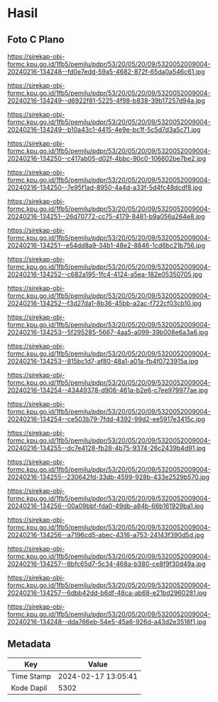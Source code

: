 # Hasil

## Foto C Plano

https://sirekap-obj-formc.kpu.go.id/1fb5/pemilu/pdpr/53/20/05/20/09/5320052009004-20240216-134248--fd0e7edd-59a5-4682-872f-65da0a546c61.jpg

https://sirekap-obj-formc.kpu.go.id/1fb5/pemilu/pdpr/53/20/05/20/09/5320052009004-20240216-134249--d6922f81-5225-4f98-b838-39b17257d94a.jpg

https://sirekap-obj-formc.kpu.go.id/1fb5/pemilu/pdpr/53/20/05/20/09/5320052009004-20240216-134249--b10a43c1-4415-4e9e-bc1f-5c5d7d3a5c71.jpg

https://sirekap-obj-formc.kpu.go.id/1fb5/pemilu/pdpr/53/20/05/20/09/5320052009004-20240216-134250--c417ab05-d02f-4bbc-90c0-106602be7be2.jpg

https://sirekap-obj-formc.kpu.go.id/1fb5/pemilu/pdpr/53/20/05/20/09/5320052009004-20240216-134250--7e95f1ad-8950-4a4d-a33f-5d4fc48dcdf8.jpg

https://sirekap-obj-formc.kpu.go.id/1fb5/pemilu/pdpr/53/20/05/20/09/5320052009004-20240216-134251--26d70772-cc75-4179-8481-b9a056a264e8.jpg

https://sirekap-obj-formc.kpu.go.id/1fb5/pemilu/pdpr/53/20/05/20/09/5320052009004-20240216-134251--e54dd8a9-34b1-48e2-8846-1cd6bc21b756.jpg

https://sirekap-obj-formc.kpu.go.id/1fb5/pemilu/pdpr/53/20/05/20/09/5320052009004-20240216-134252--c682a195-1fc4-4124-a5ea-182e05350705.jpg

https://sirekap-obj-formc.kpu.go.id/1fb5/pemilu/pdpr/53/20/05/20/09/5320052009004-20240216-134252--f3d27da1-8b36-45bb-a2ac-f722cf03cb10.jpg

https://sirekap-obj-formc.kpu.go.id/1fb5/pemilu/pdpr/53/20/05/20/09/5320052009004-20240216-134253--5f295285-5667-4aa5-a099-39b008e6a3a6.jpg

https://sirekap-obj-formc.kpu.go.id/1fb5/pemilu/pdpr/53/20/05/20/09/5320052009004-20240216-134253--815bc1d7-af80-48a1-a01a-fb4f0723915a.jpg

https://sirekap-obj-formc.kpu.go.id/1fb5/pemilu/pdpr/53/20/05/20/09/5320052009004-20240216-134254--43449378-d906-461a-b2e6-c7ee979977ae.jpg

https://sirekap-obj-formc.kpu.go.id/1fb5/pemilu/pdpr/53/20/05/20/09/5320052009004-20240216-134254--ce503b79-7fdd-4392-99d2-ee5917e3415c.jpg

https://sirekap-obj-formc.kpu.go.id/1fb5/pemilu/pdpr/53/20/05/20/09/5320052009004-20240216-134255--dc7e4128-fb28-4b75-9374-26c2439b4d91.jpg

https://sirekap-obj-formc.kpu.go.id/1fb5/pemilu/pdpr/53/20/05/20/09/5320052009004-20240216-134255--230642fd-33db-4599-928b-433e2529b570.jpg

https://sirekap-obj-formc.kpu.go.id/1fb5/pemilu/pdpr/53/20/05/20/09/5320052009004-20240216-134256--00a09bbf-fda0-49db-a84b-66b161929ba1.jpg

https://sirekap-obj-formc.kpu.go.id/1fb5/pemilu/pdpr/53/20/05/20/09/5320052009004-20240216-134256--a7196cd5-abec-4316-a753-24143f390d5d.jpg

https://sirekap-obj-formc.kpu.go.id/1fb5/pemilu/pdpr/53/20/05/20/09/5320052009004-20240216-134257--8bfc65d7-5c34-468a-b380-ce8f9f30d49a.jpg

https://sirekap-obj-formc.kpu.go.id/1fb5/pemilu/pdpr/53/20/05/20/09/5320052009004-20240216-134257--6dbb42dd-b6df-48ca-ab68-e21bd2960281.jpg

https://sirekap-obj-formc.kpu.go.id/1fb5/pemilu/pdpr/53/20/05/20/09/5320052009004-20240216-134248--dda766eb-54e5-45a6-926d-a43d2e3516f1.jpg


## Metadata

| Key        | Value               |
| ---------- | ------------------- |
| Time Stamp | 2024-02-17 13:05:41 |
| Kode Dapil | 5302                |




